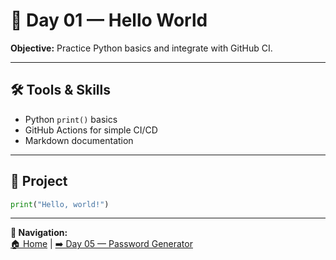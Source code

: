 # 🐍 Day 01 — Hello World

**Objective:** Practice Python basics and integrate with GitHub CI.  

---

## 🛠️ Tools & Skills
- Python `print()` basics  
- GitHub Actions for simple CI/CD  
- Markdown documentation  

---

## 🚀 Project
```python
print("Hello, world!")

```

---
**🔗 Navigation:**  
[🏠 Home](../index.md) | [➡️ Day 05 — Password Generator](day05-password-generator.md)
